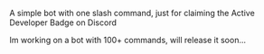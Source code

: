 A simple bot with one slash command, just for claiming the Active Developer Badge on Discord

Im working on a bot with 100+ commands, will release it soon...